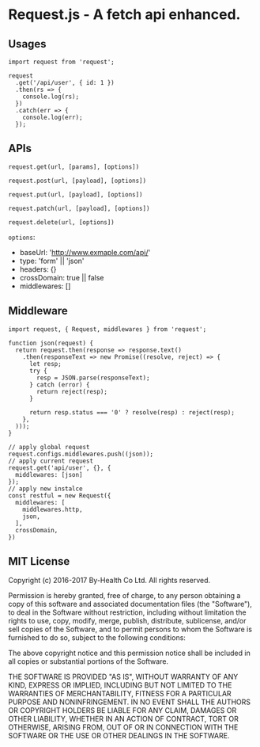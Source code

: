 # Request.js - A fetch api enhanced.


## Usages

```
import request from 'request';

request
  .get('/api/user', { id: 1 })
  .then(rs => {
    console.log(rs);
  })
  .catch(err => {
    console.log(err);
  });
```

## APIs

`request.get(url, [params], [options])`

`request.post(url, [payload], [options])`

`request.put(url, [payload], [options])`

`request.patch(url, [payload], [options])`

`request.delete(url, [options])`

`options`: 
  - baseUrl: 'http://www.exmaple.com/api/'
  - type: 'form' || 'json'
  - headers: {}
  - crossDomain: true || false 
  - middlewares: []

## Middleware

```
import request, { Request, middlewares } from 'request';

function json(request) {
  return request.then(response => response.text()
    .then(responseText => new Promise((resolve, reject) => {
      let resp;
      try {
        resp = JSON.parse(responseText);
      } catch (error) {
        return reject(resp);
      }
      
      return resp.status === '0' ? resolve(resp) : reject(resp);
    },
  )));
}

// apply global request
request.configs.middlewares.push((json));
// apply current request
request.get('api/user', {}, {
  middlewares: [json]
});
// apply new instalce
const restful = new Request({
  middlewares: [
    middlewares.http,
    json,
  ],
  crossDomain,
})
```

## MIT License

Copyright (c) 2016-2017 By-Health Co Ltd. All rights reserved.

Permission is hereby granted, free of charge, to any person obtaining a copy
of this software and associated documentation files (the "Software"), to deal
in the Software without restriction, including without limitation the rights
to use, copy, modify, merge, publish, distribute, sublicense, and/or sell
copies of the Software, and to permit persons to whom the Software is
furnished to do so, subject to the following conditions:

The above copyright notice and this permission notice shall be included in all
copies or substantial portions of the Software.

THE SOFTWARE IS PROVIDED "AS IS", WITHOUT WARRANTY OF ANY KIND, EXPRESS OR
IMPLIED, INCLUDING BUT NOT LIMITED TO THE WARRANTIES OF MERCHANTABILITY,
FITNESS FOR A PARTICULAR PURPOSE AND NONINFRINGEMENT. IN NO EVENT SHALL THE
AUTHORS OR COPYRIGHT HOLDERS BE LIABLE FOR ANY CLAIM, DAMAGES OR OTHER
LIABILITY, WHETHER IN AN ACTION OF CONTRACT, TORT OR OTHERWISE, ARISING FROM,
OUT OF OR IN CONNECTION WITH THE SOFTWARE OR THE USE OR OTHER DEALINGS IN THE
SOFTWARE.
